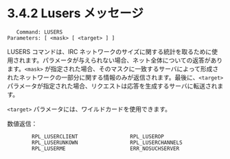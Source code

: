 # 3.4.2 Lusers メッセージ

```
   Command: LUSERS
Parameters: [ <mask> [ <target> ] ]
```

LUSERS コマンドは、IRC ネットワークのサイズに関する統計を取るために使用されます。パラメータが与えられない場合、ネット全体についての返答があります。`<mask>` が指定された場合、そのマスクに一致するサーバによって形成されたネットワークの一部分に関する情報のみが返信されます。最後に、`<target>` パラメータが指定された場合、リクエストは応答を生成するサーバに転送されます。

`<target>` パラメータには、ワイルドカードを使用できます。

数値返信：

```
        RPL_LUSERCLIENT                 RPL_LUSEROP
        RPL_LUSERUNKOWN                 RPL_LUSERCHANNELS
        RPL_LUSERME                     ERR_NOSUCHSERVER
```
